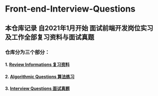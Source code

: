 # Front-end-Interview-Questions
## 本仓库记录 自2021年1月开始 面试前端开发岗位实习及工作全部复习资料与面试真题
### 仓库分为三个部分：
#### 1. [Review Informations 复习资料](https://github.com/Tyloo-code/Front-end-Interview-Questions/tree/main/Review%20Informations)
#### 2. [Algorithmic Questions 算法练习](https://github.com/Tyloo-code/Front-end-Interview-Questions/tree/main/Algorithmic%20Questions)
#### 3. [Interview Questions 面试真题](https://github.com/Tyloo-code/Front-end-Interview-Questions/tree/main/Interview%20Questions)

